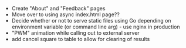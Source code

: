 - Create "About" and "Feedback" pages
- Move over to using async index.html page??
- Decide whether or not to serve static files using Go depending on environment variable (or command line arg) - use nginx in production
- "PWM" animation while calling out to external server
- add cancel square to table to allow for clearing of results
